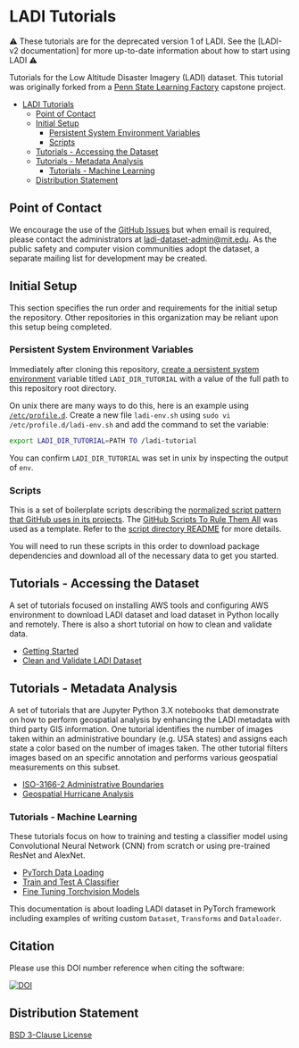 # LADI Tutorials

⚠️ These tutorials are for the deprecated version 1 of LADI. See the [LADI-v2 documentation] for more up-to-date information about how to start using LADI ⚠️

Tutorials for the Low Altitude Disaster Imagery (LADI) dataset. This tutorial was originally forked from a [Penn State Learning Factory](https://www.lf.psu.edu/) capstone project.

- [LADI Tutorials](#ladi-tutorials)
  - [Point of Contact](#point-of-contact)
  - [Initial Setup](#initial-setup)
    - [Persistent System Environment Variables](#persistent-system-environment-variables)
    - [Scripts](#scripts)
  - [Tutorials - Accessing the Dataset](#tutorials---accessing-the-dataset)
  - [Tutorials - Metadata Analysis](#tutorials---metadata-analysis)
    - [Tutorials - Machine Learning](#tutorials---machine-learning)
  - [Distribution Statement](#distribution-statement)

## Point of Contact

We encourage the use of the [GitHub Issues](https://guides.github.com/features/issues/) but when email is required, please contact the administrators at [ladi-dataset-admin@mit.edu](mailto:ladi-dataset-admin@mit.edu). As the public safety and computer vision communities adopt the dataset, a separate mailing list for development may be created.

## Initial Setup

This section specifies the run order and requirements for the initial setup the repository. Other repositories in this organization may be reliant upon this setup being completed.

### Persistent System Environment Variables

Immediately after cloning this repository, [create a persistent system environment](https://superuser.com/q/284342/44051) variable titled `LADI_DIR_TUTORIAL` with a value of the full path to this repository root directory.

On unix there are many ways to do this, here is an example using [`/etc/profile.d`](https://unix.stackexchange.com/a/117473). Create a new file `ladi-env.sh` using `sudo vi /etc/profile.d/ladi-env.sh` and add the command to set the variable:

```bash
export LADI_DIR_TUTORIAL=PATH TO /ladi-tutorial
```

You can confirm `LADI_DIR_TUTORIAL` was set in unix by inspecting the output of `env`.

### Scripts

This is a set of boilerplate scripts describing the [normalized script pattern that GitHub uses in its projects](https://github.blog/2015-06-30-scripts-to-rule-them-all/). The [GitHub Scripts To Rule Them All](https://github.com/github/scripts-to-rule-them-all) was used as a template. Refer to the [script directory README](./script/README.md) for more details.

You will need to run these scripts in this order to download package dependencies and download all of the necessary data to get you started.

## Tutorials - Accessing the Dataset

A set of tutorials focused on installing AWS tools and configuring AWS environment to download LADI dataset and load dataset in Python locally and remotely. There is also a short tutorial on how to clean and validate data.

- [Getting Started](./tutorials/Get_Started.md)
- [Clean and Validate LADI Dataset](./tutorials/Clean_Validate.md)

## Tutorials - Metadata Analysis

A set of tutorials that are Jupyter Python 3.X notebooks that demonstrate on how to perform geospatial analysis by enhancing the LADI metadata with third party GIS information. One tutorial identifies the number of images taken within an administrative boundary (e.g. USA states) and assigns each state a color based on the number of images taken. The other tutorial filters images based on an specific annotation and performs various geospatial measurements on this subset.

- [ISO-3166-2 Administrative Boundaries](./tutorials/Geospatial-Hurricane-Analysis.ipynb)
- [Geospatial Hurricane Analysis](./tutorials/Geospatial-Hurricane-Analysis.ipynb)

### Tutorials - Machine Learning

These tutorials focus on how to training and testing a classifier model using Convolutional Neural Network (CNN) from scratch or using pre-trained ResNet and AlexNet.

- [PyTorch Data Loading](./tutorials/Pytorch_Data_Load.md)
- [Train and Test A Classifier](./tutorials/Train_Test_Classifier.md)
- [Fine Tuning Torchvision Models](./tutorials/Fine_Tune_Torchvision_Models.md)

This documentation is about loading LADI dataset in PyTorch framework including examples of writing custom `Dataset`, `Transforms` and `Dataloader`.

## Citation

Please use this DOI number reference when citing the software:

[![DOI](https://zenodo.org/badge/263348174.svg)](https://zenodo.org/badge/latestdoi/263348174)

## Distribution Statement

[BSD 3-Clause License](LICENSE)
